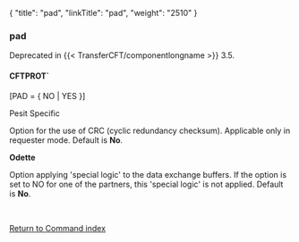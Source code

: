 {
    "title": "pad",
    "linkTitle": "pad",
    "weight": "2510"
}<span id="pad"></span>

### pad

Deprecated in {{< TransferCFT/componentlongname  >}} 3.5.

#### CFTPROT`

\[PAD = { NO | YES }\]

Pesit Specific

Option for the use of CRC (cyclic redundancy checksum). Applicable only
in requester mode. Default is **No**.

<span style="font-weight: bold;">Odette</span>

Option applying 'special logic' to the data exchange buffers. If the
option is set to NO for one of the partners, this 'special logic' is not
applied. Default is <span style="font-weight: bold;">No</span>.

 

[Return to Command index](../../)
